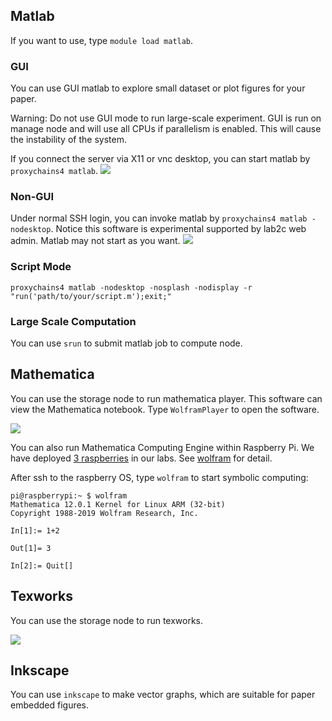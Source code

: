 ## Matlab
If you want to use, type `module load matlab`.

### GUI
You can use GUI matlab to explore small dataset or plot figures for your paper.

Warning: Do not use GUI mode to run large-scale experiment. GUI is run on manage node and will use all CPUs if parallelism is enabled. This will cause the instability of the system.

If you connect the server via X11 or vnc desktop, you can start matlab by `proxychains4 matlab`.
![](./images/server_matlab.png)

### Non-GUI
Under normal SSH login, you can invoke matlab by `proxychains4 matlab -nodesktop`. Notice this software is experimental supported by lab2c web admin.
Matlab may not start as you want.
![](./images/matlab_terminal.png)

### Script Mode
```shell
proxychains4 matlab -nodesktop -nosplash -nodisplay -r "run('path/to/your/script.m');exit;"
```

### Large Scale Computation
You can use `srun` to submit matlab job to compute node.

## Mathematica
You can use the storage node to run mathematica player. This software can view the Mathematica notebook. Type `WolframPlayer`
to open the software.

![](./images/wolfram_player.png)

You can also run Mathematica Computing Engine within Raspberry Pi. We have deployed [3 raspberries](http://10.8.4.170:88/zhaofeng-shu33/slurm-test-env) in our labs.
See [wolfram](https://www.wolfram.com/raspberry-pi/) for detail.

After ssh to the raspberry OS, type `wolfram` to start symbolic computing:
```
pi@raspberrypi:~ $ wolfram
Mathematica 12.0.1 Kernel for Linux ARM (32-bit)
Copyright 1988-2019 Wolfram Research, Inc.

In[1]:= 1+2                                                                                                                                                             

Out[1]= 3

In[2]:= Quit[]                            
```
## Texworks
You can use the storage node to run texworks.

![](./images/texworks.png)

## Inkscape
You can use `inkscape` to make vector graphs, which are suitable for paper embedded figures.
